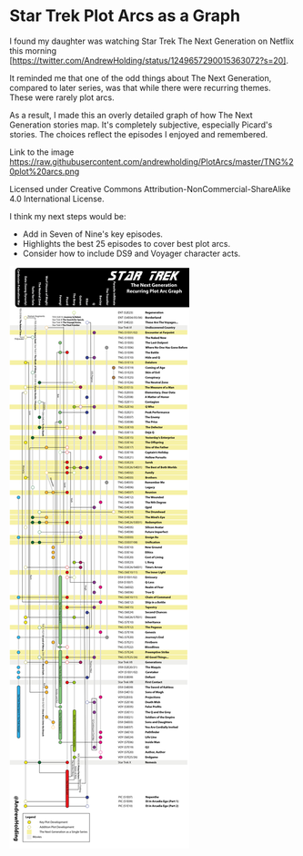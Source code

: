 # Star Trek Plot Arcs as a Graph

I found my daughter was watching Star Trek The Next Generation on Netflix this morning [https://twitter.com/AndrewHolding/status/1249657290015363072?s=20]. 

It reminded me that one of the odd things about The Next Generation, compared to later series, was that while there were recurring themes. These were rarely plot arcs. 

As a result, I made this an overly detailed graph of how The Next Generation stories map. It's completely subjective, especially Picard's stories. The choices reflect the episodes I enjoyed and remembered. 

Link to the image https://raw.githubusercontent.com/andrewholding/PlotArcs/master/TNG%20plot%20arcs.png

Licensed under  Creative Commons Attribution-NonCommercial-ShareAlike 4.0 International License.

I think my next steps would be:

- Add in Seven of Nine's key episodes.
- Highlights the best 25 episodes to cover best plot arcs.
- Consider how to include DS9 and Voyager character acts.

![TNG Plot Arc](https://raw.githubusercontent.com/andrewholding/PlotArcs/master/TNG%20plot%20arcs.png)

